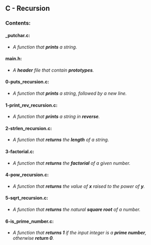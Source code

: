 ## C - Recursion

### Contents:

#### **_putchar.c**:
- *A function that **prints** a string.*

#### **main.h**:
- *A **header** file that contain **prototypes**.*

#### **0-puts_recursion.c**:
- *A function that **prints** a string, followed by a new line.*

#### **1-print_rev_recursion.c**:
- *A function that **prints** a string in **reverse**.*

#### **2-strlen_recursion.c**:
- *A function that **returns** the **length** of a string.*

#### **3-factorial.c**:
- *A function that **returns** the **factorial** of a given number.*

#### **4-pow_recursion.c**:
- *A function that **returns** the value of **x** raised to the power of **y**.*

#### **5-sqrt_recursion.c**:
- *A function that **returns** the natural **square root** of a number.*

#### **6-is_prime_number.c**:
- *A function that **returns 1** if the input integer is a ***prime number***, otherwise **return 0**.*

